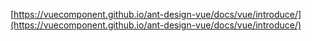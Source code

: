 
[https://vuecomponent.github.io/ant-design-vue/docs/vue/introduce/](https://vuecomponent.github.io/ant-design-vue/docs/vue/introduce/)
